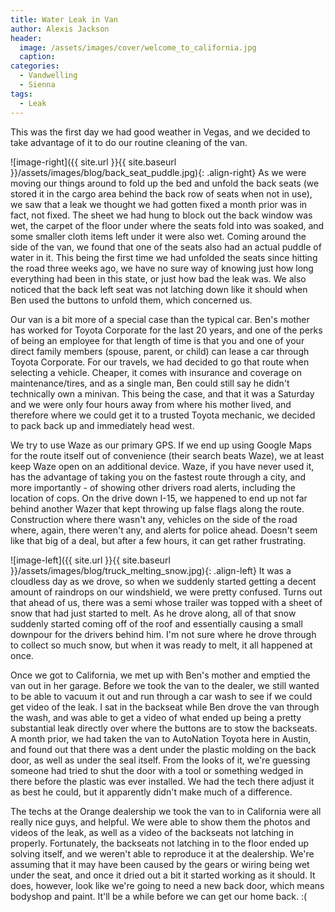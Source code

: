 ```yaml
---
title: Water Leak in Van
author: Alexis Jackson
header:
  image: /assets/images/cover/welcome_to_california.jpg
  caption:
categories:
  - Vandwelling
  - Sienna
tags:
  - Leak
---
```


This was the first day we had good weather in Vegas, and we decided to take advantage of it to do our routine cleaning of the van.

![image-right]({{ site.url }}{{ site.baseurl }}/assets/images/blog/back_seat_puddle.jpg){: .align-right}
As we were moving our things around to fold up the bed and unfold the back seats (we stored it in the cargo area behind the back row of seats when not in use), we saw that a leak we thought we had gotten fixed a month prior was in fact, not fixed. The sheet we had hung to block out the back window was wet, the carpet of the floor under where the seats fold into was soaked, and some smaller cloth items left under it were also wet. Coming around the side of the van, we found that one of the seats also had an actual puddle of water in it. This being the first time we had unfolded the seats since hitting the road three weeks ago, we have no sure way of knowing just how long everything had been in this state, or just how bad the leak was. We also noticed that the back left seat was not latching down like it should when Ben used the buttons to unfold them, which concerned us.

Our van is a bit more of a special case than the typical car. Ben's mother has worked for Toyota Corporate for the last 20 years, and one of the perks of being an employee for that length of time is that you and one of your direct family members (spouse, parent, or child) can lease a car through Toyota Corporate. For our travels, we had decided to go that route when selecting a vehicle. Cheaper, it comes with insurance and coverage on maintenance/tires, and as a single man, Ben could still say he didn't technically own a minivan. This being the case, and that it was a Saturday and we were only four hours away from where his mother lived, and therefore where we could get it to a trusted Toyota mechanic, we decided to pack back up and immediately head west.

We try to use Waze as our primary GPS. If we end up using Google Maps for the route itself out of convenience (their search beats Waze), we at least keep Waze open on an additional device. Waze, if you have never used it, has the advantage of taking you on the fastest route through a city, and more importantly - of showing other drivers road alerts, including the location of cops. On the drive down I-15, we happened to end up not far behind another Wazer that kept throwing up false flags along the route. Construction where there wasn't any, vehicles on the side of the road where, again, there weren't any, and alerts for police ahead. Doesn't seem like that big of a deal, but after a few hours, it can get rather frustrating.

![image-left]({{ site.url }}{{ site.baseurl }}/assets/images/blog/truck_melting_snow.jpg){: .align-left}
It was a cloudless day as we drove, so when we suddenly started getting a decent amount of raindrops on our windshield, we were pretty confused. Turns out that ahead of us, there was a semi whose trailer was topped with a sheet of snow that had just started to melt. As he drove along, all of that snow suddenly started coming off of the roof and essentially causing a small downpour for the drivers behind him. I'm not sure where he drove through to collect so much snow, but when it was ready to melt, it all happened at once.

Once we got to California, we met up with Ben's mother and emptied the van out in her garage. Before we took the van to the dealer, we still wanted to be able to vacuum it out and run through a car wash to see if we could get video of the leak. I sat in the backseat while Ben drove the van through the wash, and was able to get a video of what ended up being a pretty substantial leak directly over where the buttons are to stow the backseats. A month prior, we had taken the van to AutoNation Toyota here in Austin, and found out that there was a dent under the plastic molding on the back door, as well as under the seal itself. From the looks of it, we're guessing someone had tried to shut the door with a tool or something wedged in there before the plastic was ever installed. We had the tech there adjust it as best he could, but it apparently didn't make much of a difference.

The techs at the Orange dealership we took the van to in California were all really nice guys, and helpful. We were able to show them the photos and videos of the leak, as well as a video of the backseats not latching in properly. Fortunately, the backseats not latching in to the floor ended up solving itself, and we weren't able to reproduce it at the dealership. We're assuming that it may have been caused by the gears or wiring being wet under the seat, and once it dried out a bit it started working as it should. It does, however, look like we're going to need a new back door, which means bodyshop and paint. It'll be a while before we can get our home back. :(

